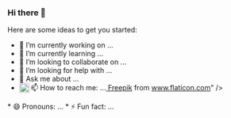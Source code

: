 ### Hi there 👋


Here are some ideas to get you started:

* 🔭 I’m currently working on ...
* 🌱 I’m currently learning ...
* 👯 I’m looking to collaborate on ...
* 🤔 I’m looking for help with ...
* 💬 Ask me about ...
* 📫 How to reach me: ...<a href="https://www.linkedin.com/in/abordanpeter">
  <img align="left" alt="Linkein icon | CodeSandbox" width="20px" src="https://www.flaticon.com/authors/freepik" title="Freepik">Freepik</a> from <a href="https://www.flaticon.com/" title="Flaticon">www.flaticon.com</a></div>" />
</a>
* 😄 Pronouns: ...
* ⚡ Fun fact: ...

